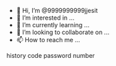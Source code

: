 - 👋 Hi, I’m @9999999999jjesit
- 👀 I’m interested in ...
- 🌱 I’m currently learning ...
- 💞️ I’m looking to collaborate on ...
- 📫 How to reach me ...

<!---
9999999999jjesit/9999999999jjesit is a ✨ special ✨ repository because its `README.md` (this file) appears on your GitHub profile.
You can click the Preview link to take a look at your changes.
--->
history
code
password
number
